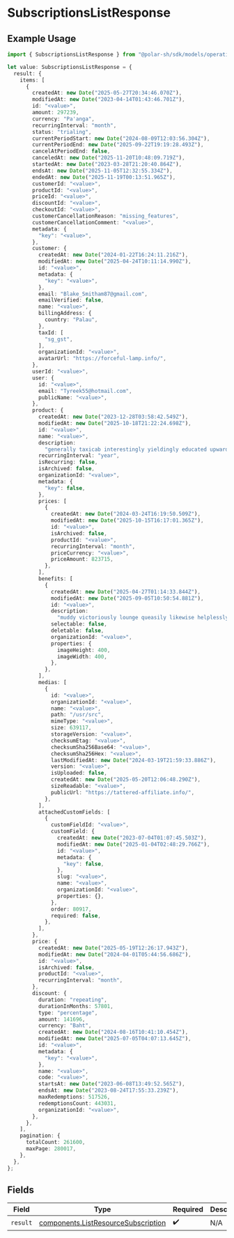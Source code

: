 # SubscriptionsListResponse

## Example Usage

```typescript
import { SubscriptionsListResponse } from "@polar-sh/sdk/models/operations/subscriptionslist.js";

let value: SubscriptionsListResponse = {
  result: {
    items: [
      {
        createdAt: new Date("2025-05-27T20:34:46.070Z"),
        modifiedAt: new Date("2023-04-14T01:43:46.701Z"),
        id: "<value>",
        amount: 297239,
        currency: "Pa'anga",
        recurringInterval: "month",
        status: "trialing",
        currentPeriodStart: new Date("2024-08-09T12:03:56.304Z"),
        currentPeriodEnd: new Date("2025-09-22T19:19:28.493Z"),
        cancelAtPeriodEnd: false,
        canceledAt: new Date("2025-11-20T10:48:09.719Z"),
        startedAt: new Date("2023-03-28T21:20:40.864Z"),
        endsAt: new Date("2025-11-05T12:32:55.334Z"),
        endedAt: new Date("2025-11-19T00:13:51.965Z"),
        customerId: "<value>",
        productId: "<value>",
        priceId: "<value>",
        discountId: "<value>",
        checkoutId: "<value>",
        customerCancellationReason: "missing_features",
        customerCancellationComment: "<value>",
        metadata: {
          "key": "<value>",
        },
        customer: {
          createdAt: new Date("2024-01-22T16:24:11.216Z"),
          modifiedAt: new Date("2025-04-24T10:11:14.990Z"),
          id: "<value>",
          metadata: {
            "key": "<value>",
          },
          email: "Blake_Smitham87@gmail.com",
          emailVerified: false,
          name: "<value>",
          billingAddress: {
            country: "Palau",
          },
          taxId: [
            "sg_gst",
          ],
          organizationId: "<value>",
          avatarUrl: "https://forceful-lamp.info/",
        },
        userId: "<value>",
        user: {
          id: "<value>",
          email: "Tyreek55@hotmail.com",
          publicName: "<value>",
        },
        product: {
          createdAt: new Date("2023-12-28T03:58:42.549Z"),
          modifiedAt: new Date("2025-10-18T21:22:24.698Z"),
          id: "<value>",
          name: "<value>",
          description:
            "generally taxicab interestingly yieldingly educated upward manipulate silky only",
          recurringInterval: "year",
          isRecurring: false,
          isArchived: false,
          organizationId: "<value>",
          metadata: {
            "key": false,
          },
          prices: [
            {
              createdAt: new Date("2024-03-24T16:19:50.509Z"),
              modifiedAt: new Date("2025-10-15T16:17:01.365Z"),
              id: "<value>",
              isArchived: false,
              productId: "<value>",
              recurringInterval: "month",
              priceCurrency: "<value>",
              priceAmount: 823715,
            },
          ],
          benefits: [
            {
              createdAt: new Date("2025-04-27T01:14:33.844Z"),
              modifiedAt: new Date("2025-09-05T10:50:54.881Z"),
              id: "<value>",
              description:
                "muddy victoriously lounge queasily likewise helplessly um convoke",
              selectable: false,
              deletable: false,
              organizationId: "<value>",
              properties: {
                imageHeight: 400,
                imageWidth: 400,
              },
            },
          ],
          medias: [
            {
              id: "<value>",
              organizationId: "<value>",
              name: "<value>",
              path: "/usr/src",
              mimeType: "<value>",
              size: 639117,
              storageVersion: "<value>",
              checksumEtag: "<value>",
              checksumSha256Base64: "<value>",
              checksumSha256Hex: "<value>",
              lastModifiedAt: new Date("2024-03-19T21:59:33.886Z"),
              version: "<value>",
              isUploaded: false,
              createdAt: new Date("2025-05-20T12:06:48.290Z"),
              sizeReadable: "<value>",
              publicUrl: "https://tattered-affiliate.info/",
            },
          ],
          attachedCustomFields: [
            {
              customFieldId: "<value>",
              customField: {
                createdAt: new Date("2023-07-04T01:07:45.503Z"),
                modifiedAt: new Date("2025-01-04T02:48:29.766Z"),
                id: "<value>",
                metadata: {
                  "key": false,
                },
                slug: "<value>",
                name: "<value>",
                organizationId: "<value>",
                properties: {},
              },
              order: 80917,
              required: false,
            },
          ],
        },
        price: {
          createdAt: new Date("2025-05-19T12:26:17.943Z"),
          modifiedAt: new Date("2024-04-01T05:44:56.686Z"),
          id: "<value>",
          isArchived: false,
          productId: "<value>",
          recurringInterval: "month",
        },
        discount: {
          duration: "repeating",
          durationInMonths: 57801,
          type: "percentage",
          amount: 141696,
          currency: "Baht",
          createdAt: new Date("2024-08-16T10:41:10.454Z"),
          modifiedAt: new Date("2025-07-05T04:07:13.645Z"),
          id: "<value>",
          metadata: {
            "key": "<value>",
          },
          name: "<value>",
          code: "<value>",
          startsAt: new Date("2023-06-08T13:49:52.565Z"),
          endsAt: new Date("2023-08-24T17:55:33.239Z"),
          maxRedemptions: 517526,
          redemptionsCount: 443031,
          organizationId: "<value>",
        },
      },
    ],
    pagination: {
      totalCount: 261600,
      maxPage: 280017,
    },
  },
};
```

## Fields

| Field                                                                                      | Type                                                                                       | Required                                                                                   | Description                                                                                |
| ------------------------------------------------------------------------------------------ | ------------------------------------------------------------------------------------------ | ------------------------------------------------------------------------------------------ | ------------------------------------------------------------------------------------------ |
| `result`                                                                                   | [components.ListResourceSubscription](../../models/components/listresourcesubscription.md) | :heavy_check_mark:                                                                         | N/A                                                                                        |